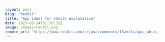 ```yaml
---
layout: post
blog: "Reddit"
title: "App ideas for JUnit5 explanation"
date: 2023-08-24T01:50:32Z
image: images/reddit.png
remote_url: "https://www.reddit.com/r/java/comments/15znz3z/app_ideas_for_junit5_explanation/"
---
```


